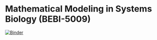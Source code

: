 # Mathematical Modeling in Systems Biology (BEBI-5009)

[![Binder](https://mybinder.org/badge_logo.svg)](https://mybinder.org/v2/gh/ntumitolab/mmsb-bebi-5009/gh-pages)

